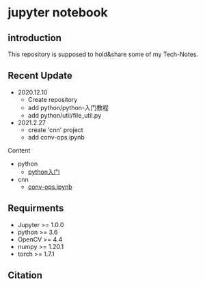 # jupyter notebook


## introduction
This repository is supposed to hold&share some of my Tech-Notes.


## Recent Update
- 2020.12.10 
  - Create repository
  - add python/python-入门教程
  - add python/util/file_util.py
- 2021.2.27
  - create 'cnn'  project
  - add conv-ops.ipynb

Content

- python
   - [python入门](https://github.com/CvRocker/jupyter-notebook/blob/master/python/python-%E5%85%A5%E9%97%A8%E6%95%99%E7%A8%8B.ipynb)
- cnn
   - [conv-ops.ipynb](https://github.com/CvRocker/jupyter-notebook/blob/master/cnn/conv-ops.ipynb)


## Requirments
- Jupyter >= 1.0.0
- python >= 3.6
- OpenCV >= 4.4
- numpy >= 1.20.1
- torch >= 1.7.1


## Citation

